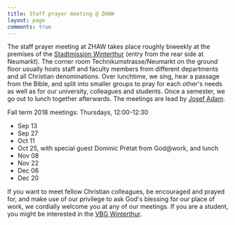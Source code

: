 ```yaml
---
title: Staff prayer meeting @ ZHAW
layout: page
comments: true
---
```


The staff prayer meeting at ZHAW takes place roughly biweekly at the premises of the [Stadtmission Winterthur](http://www.stadtmission-winterthur.ch/) (entry from the rear side at Neumarkt). The corner room Technikumstrasse/Neumarkt on the ground floor usually hosts staff and faculty members from different departments and all Christian denominations. Over lunchtime, we sing, hear a passage from the Bible, and split into smaller groups to pray for each other's needs as well as for our university, colleagues and students. Once a semester, we go out to lunch together afterwards. The meetings are lead by [Josef Adam](https://www.zhaw.ch/en/about-us/person/adjo/).

Fall term 2018 meetings: Thursdays, 12:00-12:30
  * Sep 13
  * Sep 27
  * Oct 11
  * Oct 25, with special guest Dominic Prétat from God@work, and lunch
  * Nov 08
  * Nov 22
  * Dec 06
  * Dec 20

If you want to meet fellow Christian colleagues, be encouraged and prayed for, and make use of our privilege to ask God's blessing for our place of work, we cordially welcome you at any of our meetings. If you are a student, you might be interested in the [VBG Winterthur](http://winti.vbg.net/).
